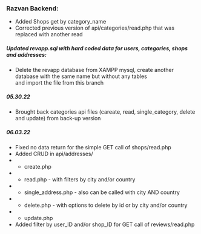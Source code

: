 ### Razvan Backend:  
- Added Shops get by category_name  
- Corrected previous version of api/categories/read.php that was replaced with another read  
##### Updated revapp.sql with hard coded data for users, categories, shops and addresses:  
 - Delete the revapp database from XAMPP mysql, create another database with the same name but without any tables  
and import the file from this branch

##### 05.30.22 
- Brought back categories api files (careate, read, single_category, delete and update) from back-up version
##### 06.03.22
- Fixed no data return for the simple GET call of shops/read.php
- Added CRUD in api/addresses/ 
- - create.php
- - read.php - with filters by city and/or country
- - single_address.php - also can be called with city AND country
- - delete.php - with options to delete by id or by city and/or country
- - update.php
- Added filter by user_ID and/or shop_ID for GET call of reviews/read.php 
